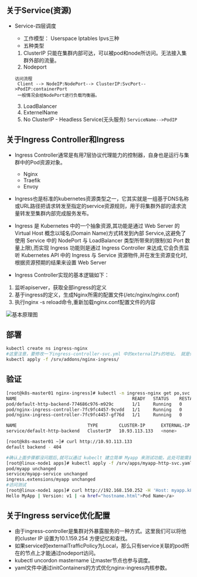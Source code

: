 ## 关于Service(资源)

- Service-四层调度
  - 工作模型： Userspace Iptables Ipvs三种
  - 五种类型
   1. ClusterIP 只能在集群内部可达，可以被pod和node所访问。无法接入集群外部的流量。
   2. Nodeport

   ```
   访问流程
    Client --> NodeIP:NodePort--> ClusterIP:SvcPort-->PodIP:containerPort
    一般情况会给NodePort进行负载均衡器。
   ```
   3. LoadBalancer
   4. ExternelName
   5. No ClusterIP - Headless Service(无头服务)  `ServiceName-->PodIP`



## 关于Ingress Controller和Ingress

- Ingress Controller通常是有用7层协议代理能力的控制器，自身也是运行与集群中的Pod资源对象。
  - Nginx
  - Traefik
  - Envoy

- Ingress也是标准的kubernetes资源类型之一，它其实就是一组基于DNS名称或URL路径把请求转发至指定的service资源规则，用于将集群外部的请求流量转发至集群内部完成服务发布。

- Ingress 是 Kubernetes 中的一个抽象资源,其功能是通过 Web Server 的 Virtual Host 概念以域名(Domain Name)方式转发到內部 Service,这避免了使用 Service 中的 NodePort 与 LoadBalancer 类型所带來的限制(如 Port 数量上限),而实现 Ingress 功能则是通过 Ingress Controller 来达成,它会负责监听 Kubernetes API 中的 Ingress 与 Service 资源物件,并在发生资源变化时,根据资源预期的结果来设置 Web Server

- Ingress Controller实现的基本逻辑如下：

1. 监听apiserver，获取全部ingress的定义
2. 基于ingress的定义，生成Nginx所需的配置文件(/etc/nginx/nginx.conf)
3. 执行nginx -s reload命令,重新加载nginx.conf配置文件的内容

![基本原理图](https://skymyyang.github.io/img/ingress.png)
## 部署

```bash
kubectl create ns ingress-nginx
#这里注意，要修改一下ingress-controller-svc.yml 中的externalIPs的地址。 就是你自定义LB的地址。
kubectl apply -f /srv/addons/nginx-ingress/
```

## 验证

```bash
[root@k8s-master01 nginx-ingress]# kubectl -n ingress-nginx get po,svc
NAME                                            READY   STATUS    RESTARTS   AGE
pod/default-http-backend-774686c976-m929c       1/1     Running   0          6m17s
pod/nginx-ingress-controller-7fc9fc4457-9cvdd   1/1     Running   0          6m17s
pod/nginx-ingress-controller-7fc9fc4457-gf76d   1/1     Running   0          6m17s

NAME                           TYPE        CLUSTER-IP      EXTERNAL-IP   PORT(S)   AGE
service/default-http-backend   ClusterIP   10.93.113.133   <none>        80/TCP    8m15s

[root@k8s-master01 ~]# curl http://10.93.113.133
default backend - 404

#确认上面步骤都沒问题后,就可以通过 kubeclt 建立简单 Myapp 来测试功能，此处可能需要先配置MetaILB
[root@linux-node1 apps]# kubectl apply -f /srv/apps/myapp-http-svc.yaml
pod/myapp unchanged
service/myapp-service unchanged
ingress.extensions/myapp unchanged
#访问测试
[root@linux-node1 apps]# curl http://192.168.150.252 -H 'Host: myapp.k8s.local'
Hello MyApp | Version: v1 | <a href="hostname.html">Pod Name</a>
```

## 关于Ingress service优化配置

- 由于ingress-controller是集群对外暴露服务的一种方式。这里我们可以将他的cluster IP 设置为10.1.159.254 方便记忆和查找。
- 如果service的externalTrafficPolicy为Local，那么只有service关联的pod所在的节点上才能通过nodeport访问。
-  kubectl uncordon mastername  让master节点也参与调度。
-  yaml文件中通过initContainers的方式优化nginx-ingress内核参数。
